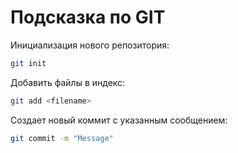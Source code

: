 # Подсказка по GIT

Инициализация нового репозитория:

```sh
git init
```

Добавить файлы в индекс:

```sh
git add <filename>
```

Создает новый коммит с указанным сообщением:

```sh
git commit -m "Message"
```
